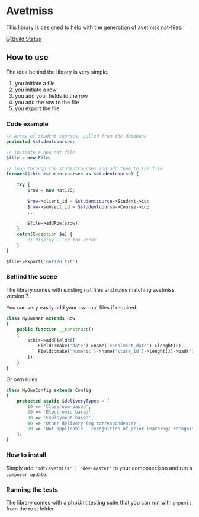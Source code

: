 # Avetmiss

This library is designed to help with the generation of avetmiss nat-files.

[![Build Status](https://travis-ci.org/bluedogtraining/avetmiss.png?branch=master)](https://travis-ci.org/bluedogtraining/avetmiss)

## How to use

The idea behind the library is very simple.

1. you initiate a file
2. you initiate a row
3. you add your fields to the row
4. you add the row to the file
5. you export the file

### Code example

```php
// array of student courses, pulled from the database
protected $studentcourses;

// initiate a new nat file
$file = new File;

// loop through the studentcourses and add them to the file
foreach($this->studentcourses as $studentcourse) {

    try {
        $row = new nat120;
        
        $row->client_id = $studentcourse->Student->id;
        $row->subject_id = $studentcourse->Course->id;
        ...
        
        $file->addRow($row);
    }
    catch(Exception $e) {
        // display - log the error
    }
}

$file->export('nat120.txt');
```

### Behind the scene

The library comes with existing nat files and rules matching avetmiss version 7.

You can very easily add your own nat files if required.

```php
class MyOwnNat extends Row
{
    public function __construct()
    {
        $this->addFields([
            Field::make('date')->name('enrolment_date')->lenght(8),
            Field::make('numeric')->name('state_id')->lenght(2)->pad('0')->in(Config::keys('states')),
        ]);
    }
}
```

Or own rules.

```php
class MyOwnConfig extends Config
{
    protected static $deliveryTypes = [
        10 => 'Classroom-based',
        20 => 'Electronic based',
        30 => 'Employment based',
        40 => 'Other delivery (eg correspondence)',
        90 => 'Not applicable - recognition of prior learning/ recognition of current competency/ credit transfer'
    ];
}
```

### How to install

Simply add `"bdt/avetmiss" : "dev-master"` to your composer.json and run a `composer update`.

### Running the tests

The library comes with a phpUnit testing suite that you can run with `phpunit` from the root folder.
